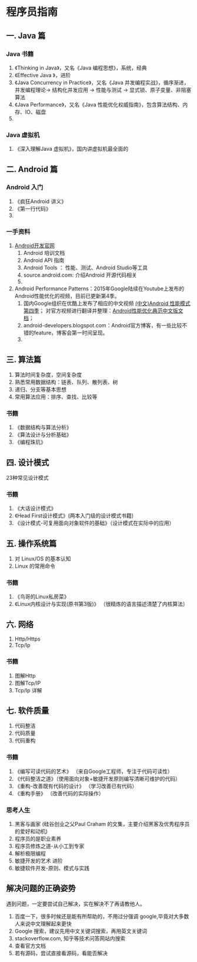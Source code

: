 # 程序员指南
## 一. Java 篇
### Java 书籍
1. 《Thinking in Java》，又名《Java 编程思想》，系统，经典
2. 《Effective Java 》，进阶
3. 《Java Concurrency in Practice》，又名《Java 并发编程实战》，循序渐进，并发编程理论-> 结构化并发应用 -> 性能与测试 -> 显式锁、原子变量、非阻塞算法
4. 《Java Performance》，又名《Java 性能优化权威指南》，包含算法结构、内存、IO、磁盘
5. 

### Java 虚拟机
1. 《深入理解Java 虚拟机》，国内讲虚拟机最全面的

## 二. Android 篇
### Android 入门
1. 《疯狂Android 讲义》
2. 《第一行代码》
3. 

### 一手资料
1. [Android开发官网](developer.android.com)
    1. Android 培训文档 
    2. Android API 指南
    3. Android Tools ： 性能、测试、Android Studio等工具
    4. source.android.com: 介绍Android 开源代码相关
    5. 
2. Android Performance Patterns：2015年Google陆续在Youtube上发布的Android性能优化的视频，目前已更新第4季。
    1. 国内Google组织在优酷上发布了相应的中文视频 [(中文)Android 性能模式 第四季](http://v.youku.com/v_show/id_XMTUyMTM0MzgyNA==.html?f=26946827)；
对官方视频进行翻译并整理：[Android性能优化典范中文版文档](http://hukai.me/)；
    2. android-developers.blogspot.com：Android官方博客，有一些比较不错的feature，博客会第一时间呈现。
    3. 

## 三. 算法篇
1. 算法时间复杂度，空间复杂度
2. 熟悉常用数据结构：链表、队列、散列表、树
3. 递归、分支等基本思想
4. 常用算法应用：排序、查找、比较等

### 书籍
1. 《数据结构与算法分析》
2. 《算法设计与分析基础》
3. 《编程珠玑》

## 四. 设计模式
23种常见设计模式
### 书籍
1. 《大话设计模式》
2. 《Head First设计模式》(两本入门级的设计模式书籍)
3. 《设计模式-可复用面向对象软件的基础》（设计模式在实际中的应用）

## 五. 操作系统篇
1. 对 Linux/OS 的基本认知
2. Linux 的常用命令
### 书籍
1. 《鸟哥的Linux私房菜》
2. 《Linux内核设计与实现(原书第3版)》 （很精炼的语言描述清楚了内核算法）

## 六. 网络
1. Http/Https
2. Tcp/Ip

### 书籍
1. 图解Http
2. 图解Tcp/IP
3. Tcp/Ip 详解

## 七. 软件质量
1. 代码整洁
2. 代码质量
3. 代码重构

### 书籍
1. 《编写可读代码的艺术》 （来自Google工程师，专注于代码可读性）
2. 《代码整洁之道》（使用面向对象+敏捷开发原则编写清晰可维护的代码）
3. 《重构-改善既有代码的设计》 （学习改善已有代码）
4. 《重构手册》 （改善代码的实际操作）

### 思考人生
1. 黑客与画家 (硅谷创业之父Paul Craham 的文集，主要介绍黑客及优秀程序员的爱好和动机)
2. 程序员的是职业素养
3. 程序员修炼之道-从小工到专家
4. 解析极限编程
5. 敏捷开发的艺术
进阶
6. 敏捷软件开发-原则、模式与实践

## 解决问题的正确姿势
遇到问题，一定要尝试自己解决，实在解决不了再请教他人。
1. 百度一下，很多时候还是能有所帮助的，不用过分强调 google,毕竟对大多数人来说中文理解起来更快
2. Google 搜索，建议先用中文关键词搜索，再用英文关键词
3. stackoverflow.com, 知乎等技术问答网站内搜索
4. 查看官方文档
5. 若有源码，尝试直接看源码，看能否解决
